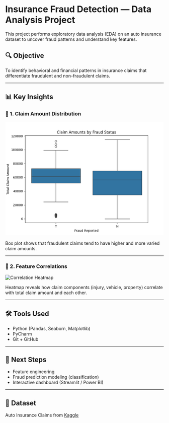 # Insurance Fraud Detection — Data Analysis Project

This project performs exploratory data analysis (EDA) on an auto insurance dataset to uncover fraud patterns and understand key features.

## 🔍 Objective
To identify behavioral and financial patterns in insurance claims that differentiate fraudulent and non-fraudulent claims.

---

## 📊 Key Insights

### 📌 1. Claim Amount Distribution
![Claim Amount Distribution](plots/claim_amounts_boxplot.png)

Box plot shows that fraudulent claims tend to have higher and more varied claim amounts.

---

### 📌 2. Feature Correlations
![Correlation Heatmap](plots/correlation_heatmap.png)

Heatmap reveals how claim components (injury, vehicle, property) correlate with total claim amount and each other.

---

## 🛠 Tools Used
- Python (Pandas, Seaborn, Matplotlib)
- PyCharm
- Git + GitHub

---

## 🚀 Next Steps
- Feature engineering
- Fraud prediction modeling (classification)
- Interactive dashboard (Streamlit / Power BI)

---

## 📁 Dataset
Auto Insurance Claims from [Kaggle](https://www.kaggle.com/datasets/buntyshah/auto-insurance-claims-data)
